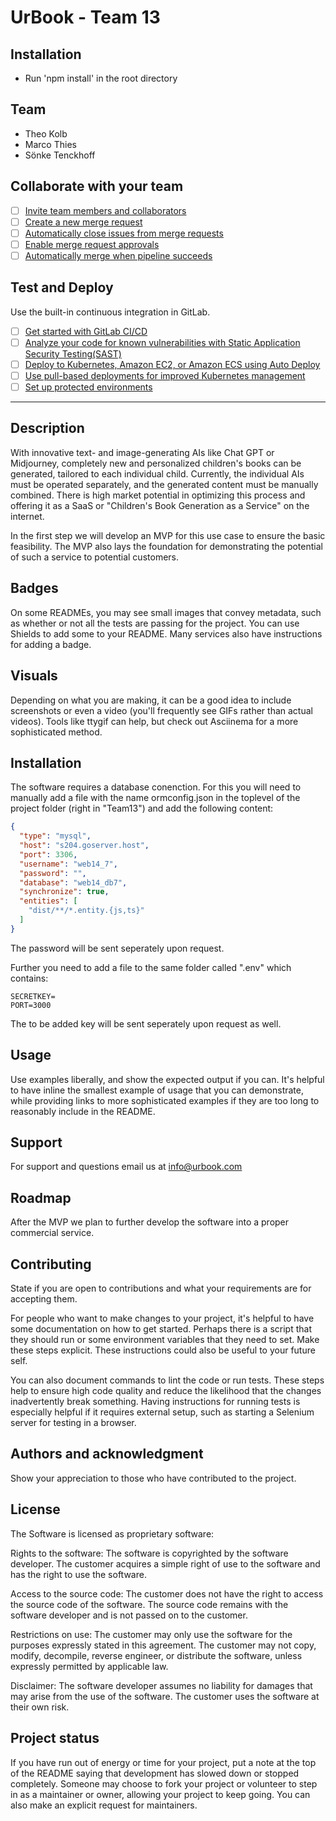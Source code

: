# UrBook - Team 13

## Installation
- Run 'npm install' in the root directory

## Team
- Theo Kolb
- Marco Thies
- Sönke Tenckhoff


## Collaborate with your team

- [ ] [Invite team members and collaborators](https://docs.gitlab.com/ee/user/project/members/)
- [ ] [Create a new merge request](https://docs.gitlab.com/ee/user/project/merge_requests/creating_merge_requests.html)
- [ ] [Automatically close issues from merge requests](https://docs.gitlab.com/ee/user/project/issues/managing_issues.html#closing-issues-automatically)
- [ ] [Enable merge request approvals](https://docs.gitlab.com/ee/user/project/merge_requests/approvals/)
- [ ] [Automatically merge when pipeline succeeds](https://docs.gitlab.com/ee/user/project/merge_requests/merge_when_pipeline_succeeds.html)

## Test and Deploy

Use the built-in continuous integration in GitLab.

- [ ] [Get started with GitLab CI/CD](https://docs.gitlab.com/ee/ci/quick_start/index.html)
- [ ] [Analyze your code for known vulnerabilities with Static Application Security Testing(SAST)](https://docs.gitlab.com/ee/user/application_security/sast/)
- [ ] [Deploy to Kubernetes, Amazon EC2, or Amazon ECS using Auto Deploy](https://docs.gitlab.com/ee/topics/autodevops/requirements.html)
- [ ] [Use pull-based deployments for improved Kubernetes management](https://docs.gitlab.com/ee/user/clusters/agent/)
- [ ] [Set up protected environments](https://docs.gitlab.com/ee/ci/environments/protected_environments.html)

***

## Description
With innovative text- and image-generating AIs like Chat GPT or Midjourney, completely new and personalized children's books can be generated, tailored to each individual child. 
Currently, the individual AIs must be operated separately, and the generated content must be manually combined. 
There is high market potential in optimizing this process and offering it as a SaaS or "Children's Book Generation as a Service" on the internet.

In the first step we will develop an MVP for this use case to ensure the basic feasibility. 
The MVP also lays the foundation for demonstrating the potential of such a service to potential customers.

## Badges
On some READMEs, you may see small images that convey metadata, such as whether or not all the tests are passing for the project. You can use Shields to add some to your README. Many services also have instructions for adding a badge.

## Visuals
Depending on what you are making, it can be a good idea to include screenshots or even a video (you'll frequently see GIFs rather than actual videos). Tools like ttygif can help, but check out Asciinema for a more sophisticated method.

## Installation

The software requires a database conenction. 
For this you will need to manually add a file with the name ormconfig.json in the toplevel of the project folder (right in "Team13") and add the following content:

```json
{
  "type": "mysql",
  "host": "s204.goserver.host",
  "port": 3306,
  "username": "web14_7",
  "password": "",
  "database": "web14_db7",
  "synchronize": true,
  "entities": [
    "dist/**/*.entity.{js,ts}"
  ]
}
```

The password will be sent seperately upon request.

Further you need to add a file to the same folder called ".env" which contains:

```env
SECRETKEY=
PORT=3000
```

The to be added key will be sent seperately upon request as well.

## Usage
Use examples liberally, and show the expected output if you can. It's helpful to have inline the smallest example of usage that you can demonstrate, while providing links to more sophisticated examples if they are too long to reasonably include in the README.

## Support
For support and questions email us at info@urbook.com

## Roadmap
After the MVP we plan to further develop the software into a proper commercial service.

## Contributing
State if you are open to contributions and what your requirements are for accepting them.

For people who want to make changes to your project, it's helpful to have some documentation on how to get started. Perhaps there is a script that they should run or some environment variables that they need to set. Make these steps explicit. These instructions could also be useful to your future self.

You can also document commands to lint the code or run tests. These steps help to ensure high code quality and reduce the likelihood that the changes inadvertently break something. Having instructions for running tests is especially helpful if it requires external setup, such as starting a Selenium server for testing in a browser.

## Authors and acknowledgment
Show your appreciation to those who have contributed to the project.

## License
The Software is licensed as proprietary software:

Rights to the software: The software is copyrighted by the software developer. The customer acquires a simple right of use to the software and has the right to use the software.

Access to the source code: The customer does not have the right to access the source code of the software. The source code remains with the software developer and is not passed on to the customer.

Restrictions on use: The customer may only use the software for the purposes expressly stated in this agreement. The customer may not copy, modify, decompile, reverse engineer, or distribute the software, unless expressly permitted by applicable law.

Disclaimer: The software developer assumes no liability for damages that may arise from the use of the software. The customer uses the software at their own risk.

## Project status
If you have run out of energy or time for your project, put a note at the top of the README saying that development has slowed down or stopped completely. Someone may choose to fork your project or volunteer to step in as a maintainer or owner, allowing your project to keep going. You can also make an explicit request for maintainers.